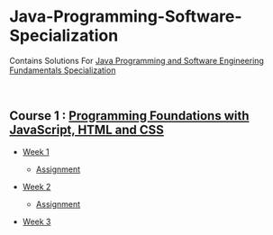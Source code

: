 # Java-Programming-Software-Specialization

Contains Solutions For [Java Programming and Software Engineering Fundamentals Specialization ](https://www.coursera.org/specializations/java-programming)

</br>

## Course 1 : [Programming Foundations with JavaScript, HTML and CSS](https://www.coursera.org/learn/duke-programming-web?specialization=java-programming)

- [Week 1](https://github.com/greyhatguy007/Java-Programming-Software-Specialization/tree/main/C1-Programming%20Foundations%20with%20JavaScript%2C%20HTML%20and%20CSS/week1)
  - [Assignment](https://github.com/greyhatguy007/Java-Programming-Software-Specialization/tree/main/C1-Programming%20Foundations%20with%20JavaScript%2C%20HTML%20and%20CSS/week1/Assignment%20-%20Designing%20a%20Web%20Page%20with%20HTML%20and%20CSS)
  
- [Week 2](https://github.com/greyhatguy007/Java-Programming-Software-Specialization/tree/main/C1-Programming%20Foundations%20with%20JavaScript%2C%20HTML%20and%20CSS/week2)
  - [Assignment](https://github.com/greyhatguy007/Java-Programming-Software-Specialization/tree/main/C1-Programming%20Foundations%20with%20JavaScript%2C%20HTML%20and%20CSS/week2/Assignment%20-%20Overview%20of%20Programming%20Concepts)


- [Week 3](https://github.com/greyhatguy007/Java-Programming-Software-Specialization/tree/main/C1-Programming%20Foundations%20with%20JavaScript%2C%20HTML%20and%20CSS/week3)
